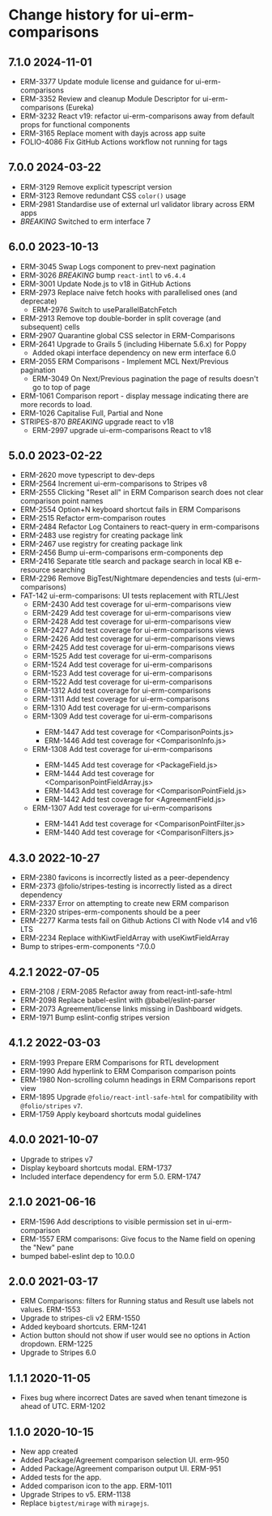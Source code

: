 # Change history for ui-erm-comparisons

## 7.1.0 2024-11-01
* ERM-3377 Update module license and guidance for ui-erm-comparisons
* ERM-3352 Review and cleanup Module Descriptor for ui-erm-comparisons (Eureka)
* ERM-3232 React v19: refactor ui-erm-comparisons away from default props for functional components
* ERM-3165 Replace moment with dayjs across app suite
* FOLIO-4086 Fix GitHub Actions workflow not running for tags

## 7.0.0 2024-03-22
* ERM-3129 Remove explicit typescript version
* ERM-3123 Remove redundant CSS `color()` usage
* ERM-2981 Standardise use of external url validator library across ERM apps
* *BREAKING* Switched to erm interface 7

## 6.0.0 2023-10-13
* ERM-3045 Swap Logs component to prev-next pagination
* ERM-3026 *BREAKING* bump `react-intl` to `v6.4.4`
* ERM-3001 Update Node.js to v18 in GitHub Actions
* ERM-2973 Replace naive fetch hooks with parallelised ones (and deprecate)
  * ERM-2976 Switch to useParallelBatchFetch
* ERM-2913 Remove top double-border in split coverage (and subsequent) cells
* ERM-2907 Quarantine global CSS selector in ERM-Comparisons
* ERM-2641 Upgrade to Grails 5 (including Hibernate 5.6.x) for Poppy
  * Added okapi interface dependency on new erm interface 6.0
* ERM-2055 ERM Comparisons - Implement MCL Next/Previous pagination
  * ERM-3049 On Next/Previous pagination the page of results doesn't go to top of page
* ERM-1061 Comparison report - display message indicating there are more records to load.
* ERM-1026 Capitalise Full, Partial and None
* STRIPES-870 *BREAKING* upgrade react to v18
  * ERM-2997 upgrade ui-erm-comparisons React to v18

## 5.0.0 2023-02-22
* ERM-2620 move typescript to dev-deps
* ERM-2564 Increment ui-erm-comparisons to Stripes v8
* ERM-2555 Clicking "Reset all" in ERM Comparison search does not clear comparison point names
* ERM-2554 Option+N keyboard shortcut fails in ERM Comparisons
* ERM-2515 Refactor erm-comparison routes
* ERM-2484 Refactor Log Containers to react-query in erm-comparisons
* ERM-2483 use registry for creating package link
* ERM-2467 use registry for creating package link
* ERM-2456 Bump ui-erm-comparisons erm-components dep
* ERM-2416 Separate title search and package search in local KB e-resource searching
* ERM-2296 Remove BigTest/Nightmare dependencies and tests (ui-erm-comparisons)
* FAT-142 ui-erm-comparisons: UI tests replacement with RTL/Jest
  * ERM-2430 Add test coverage for ui-erm-comparisons view <ComparisonView>
  * ERM-2429 Add test coverage for ui-erm-comparisons view <ComparisonView>
  * ERM-2428 Add test coverage for ui-erm-comparisons view <Comparisons>
  * ERM-2427 Add test coverage for ui-erm-comparisons views <ComparisonReportList>
  * ERM-2426 Add test coverage for ui-erm-comparisons views <ComparisonReport>
  * ERM-2425 Add test coverage for ui-erm-comparisons views <ComparisonReport>
  * ERM-1525 Add test coverage for ui-erm-comparisons <ComparisonRoutes>
  * ERM-1524 Add test coverage for ui-erm-comparisons <ComparisonViewRoute>
  * ERM-1523 Add test coverage for ui-erm-comparisons <ComparisonReportViewRoute>
  * ERM-1522 Add test coverage for ui-erm-comparisons <ComparisonCreateRoute>
  * ERM-1312 Add test coverage for ui-erm-comparisons <TitleInfoPopover>
  * ERM-1311 Add test coverage for ui-erm-comparisons <Logs>
  * ERM-1310 Add test coverage for ui-erm-comparisons <EntitlementAgreementsList>
  * ERM-1309 Add test coverage for ui-erm-comparisons <ComparisonSections>
    * ERM-1447 Add test coverage for <ComparisonPoints.js>
    * ERM-1446 Add test coverage for <ComparisonInfo.js>
  * ERM-1308 Add test coverage for ui-erm-comparisons <ComparisonPointFieldArray>
    * ERM-1445 Add test coverage for <PackageField.js>
    * ERM-1444 Add test coverage for <ComparisonPointFieldArray.js>
    * ERM-1443 Add test coverage for <ComparisonPointField.js>
    * ERM-1442 Add test coverage for <AgreementField.js>
  * ERM-1307 Add test coverage for ui-erm-comparisons <ComparisonFilters>
    * ERM-1441 Add test coverage for <ComparisonPointFilter.js>
    * ERM-1440 Add test coverage for <ComparisonFilters.js>


## 4.3.0 2022-10-27
* ERM-2380 favicons is incorrectly listed as a peer-dependency
* ERM-2373 @folio/stripes-testing is incorrectly listed as a direct dependency
* ERM-2337 Error on attempting to create new ERM comparison
* ERM-2320 stripes-erm-components should be a peer
* ERM-2277 Karma tests fail on Github Actions CI with Node v14 and v16 LTS
* ERM-2234 Replace withKiwtFieldArray with useKiwtFieldArray
* Bump to stripes-erm-components ^7.0.0

## 4.2.1 2022-07-05
* ERM-2108 / ERM-2085 Refactor away from react-intl-safe-html
* ERM-2098 Replace babel-eslint with @babel/eslint-parser
* ERM-2073 Agreement/license links missing in Dashboard widgets.
* ERM-1971 Bump eslint-config stripes version

## 4.1.2 2022-03-03
* ERM-1993 Prepare ERM Comparisons for RTL development
* ERM-1990 Add hyperlink to ERM Comparison comparison points
* ERM-1980 Non-scrolling column headings in ERM Comparisons report view
* ERM-1895 Upgrade `@folio/react-intl-safe-html` for compatibility with `@folio/stripes` `v7`.
* ERM-1759 Apply keyboard shortcuts modal guidelines

## 4.0.0 2021-10-07
* Upgrade to stripes v7
* Display keyboard shortcuts modal. ERM-1737
* Included interface dependency for erm 5.0. ERM-1747

## 2.1.0 2021-06-16
 * ERM-1596 Add descriptions to visible permission set in ui-erm-comparison
 * ERM-1557 ERM comparisons: Give focus to the Name field on opening the "New" pane
 * bumped babel-eslint dep to 10.0.0

## 2.0.0 2021-03-17
* ERM Comparisons: filters for Running status and Result use labels not values. ERM-1553
* Upgrade to stripes-cli v2 ERM-1550
* Added keyboard shortcuts. ERM-1241
* Action button should not show if user would see no options in Action dropdown. ERM-1225
* Upgrade to Stripes 6.0

## 1.1.1 2020-11-05
* Fixes bug where incorrect Dates are saved when tenant timezone is ahead of UTC. ERM-1202

## 1.1.0 2020-10-15

* New app created
* Added Package/Agreement comparison selection UI. erm-950
* Added Package/Agreement comparison output UI. ERM-951
* Added tests for the app.
* Added comparison icon to the app. ERM-1011
* Upgrade Stripes to v5. ERM-1138
* Replace `bigtest/mirage` with `miragejs`.

